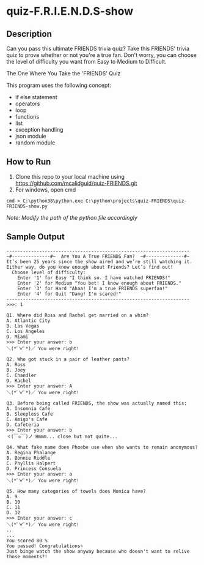 # quiz-F.R.I.E.N.D.S-show

## Description
Can you pass this ultimate FRIENDS trivia quiz? Take this FRIENDS' trivia quiz to prove whether or not you're a ﻿true ﻿fan. Don't worry, you can choose the level of difficulty you want from Easy to Medium to Difficult.

The One Where You Take the 'FRIENDS' Quiz

This program uses the following concept:
* if else statement
* operators
* loop
* functions
* list
* exception handling
* json module
* random module

## How to Run
1. Clone this repo to your local machine using https://github.com/mcalidguid/quiz-FRIENDS.git
2. For windows, open cmd
```
cmd > C:\python38\python.exe C:\python\projects\quiz-FRIENDS\quiz-FRIENDS-show.py
```
_Note: Modify the path of the python file accordingly_

## Sample Output
```
-------------------------------------------------------------------
~#--------------#~  Are You A True FRIENDS Fan?  ~#--------------#~
It’s been 25 years since the show aired and we’re still watching it. 
Either way, do you know enough about Friends? Let’s find out!
  Choose level of difficulty:
    Enter '1' for Easy "I think so. I have watched FRIENDS!"
    Enter '2' for Medium "You bet! I know enough about FRIENDS."
    Enter '3' for Hard "Ahaa! I'm a true FRIENDS superfan!"
    Enter '4' for Quit "Dang! I'm scared!"
-------------------------------------------------------------------
>>>: 1

Q1. Where did Ross and Rachel get married on a whim?
A. Atlantic City
B. Las Vegas
C. Los Angeles
D. Miami
>>> Enter your answer: b
＼(*ﾟ∀ﾟ*)／ You were right!

Q2. Who got stuck in a pair of leather pants?
A. Ross
B. Joey
C. Chandler
D. Rachel
>>> Enter your answer: A
＼(*ﾟ∀ﾟ*)／ You were right!

Q3. Before being called FRIENDS, the show was actually named this:
A. Insomnia Cafe
B. Sleepless Cafe
C. Amigo's Cafe
D. Cafeteria
>>> Enter your answer: b
ヾ(￣◇￣)ノ Hmmm... close but not quite... 

Q4. What fake name does Phoebe use when she wants to remain anonymous?
A. Regina Phalange
B. Bonnie Riddle
C. Phyllis Halpert
D. Princess Consuela
>>> Enter your answer: a
＼(*ﾟ∀ﾟ*)／ You were right!

Q5. How many categories of towels does Monica have?
A. 9
B. 10
C. 11
D. 12
>>> Enter your answer: c
＼(*ﾟ∀ﾟ*)／ You were right!
..
...
You scored 80 %
You passed! Congratulations~
Just binge watch the show anyway because who doesn't want to relive those moments?!
```